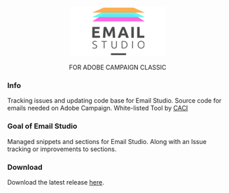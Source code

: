 <p align="center">
  <img src="./img/emailStudio.png" alt="Email Studio">
</p>
<!--<h1 align="center">Email Studio</h1>-->
<p align="center">FOR ADOBE CAMPAIGN CLASSIC</p>

### Info
Tracking issues and updating code base for Email Studio. Source code for emails needed on Adobe Campaign. 
White-listed Tool by 
[CACI](https://www.caci.co.uk/products/product/email-studio-adobe-campaign-classic)

### Goal of Email Studio
Managed snippets and sections for Email Studio. Along with an Issue tracking or improvements to sections.

### Download
Download the latest release [here](https://github.com/YodaSpow/emailStudio/releases).
